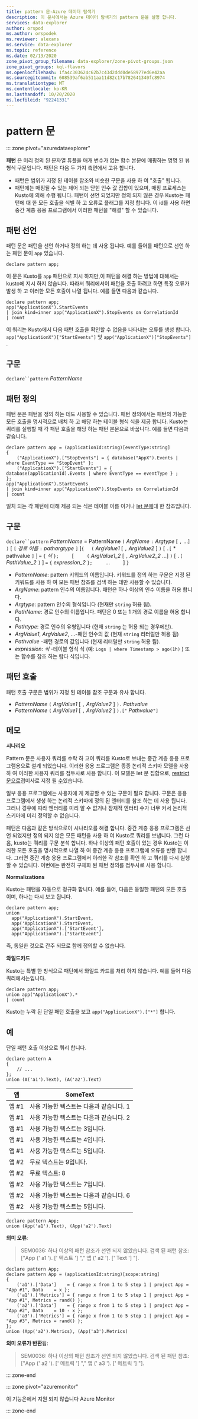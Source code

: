 ```yaml
---
title: pattern 문-Azure 데이터 탐색기
description: 이 문서에서는 Azure 데이터 탐색기의 pattern 문을 설명 합니다.
services: data-explorer
author: orspod
ms.author: orspodek
ms.reviewer: alexans
ms.service: data-explorer
ms.topic: reference
ms.date: 02/13/2020
zone_pivot_group_filename: data-explorer/zone-pivot-groups.json
zone_pivot_groups: kql-flavors
ms.openlocfilehash: 1fa4c303624c62b7c43d2ddd0de58977ed6e42aa
ms.sourcegitcommit: 608539af6ab511aa11d82c17b782641340fc8974
ms.translationtype: MT
ms.contentlocale: ko-KR
ms.lasthandoff: 10/20/2020
ms.locfileid: "92241331"
---
```

# <a name="pattern-statement"></a>pattern 문

::: zone pivot="azuredataexplorer"

**패턴** 은 미리 정의 된 문자열 튜플을 매개 변수가 없는 함수 본문에 매핑하는 명명 된 뷰 형식 구문입니다. 패턴은 다음 두 가지 측면에서 고유 합니다.

* 패턴은 범위가 지정 된 테이블 참조와 비슷한 구문을 사용 하 여 "호출" 됩니다.
* 패턴에는 매핑될 수 있는 제어 되는 닫힌 인수 값 집합이 있으며, 매핑 프로세스는 Kusto에 의해 수행 됩니다. 패턴이 선언 되었지만 정의 되지 않은 경우 Kusto는 패턴에 대 한 모든 호출을 식별 하 고 오류로 플래그를 지정 합니다. 이 id를 사용 하면 중간 계층 응용 프로그램에서 이러한 패턴을 "해결" 할 수 있습니다.

## <a name="pattern-declaration"></a>패턴 선언

패턴 문은 패턴을 선언 하거나 정의 하는 데 사용 됩니다.
예를 들어를 패턴으로 선언 하는 패턴 문이 `app` 있습니다.

```kusto
declare pattern app;
```

이 문은 Kusto를 `app` 패턴으로 지시 하지만,이 패턴을 해결 하는 방법에 대해서는 kusto에 지시 하지 않습니다. 따라서 쿼리에서이 패턴을 호출 하려고 하면 특정 오류가 발생 하 고 이러한 모든 호출이 나열 됩니다. 예를 들면 다음과 같습니다.

```kusto
declare pattern app;
app("ApplicationX").StartEvents
| join kind=inner app("ApplicationX").StopEvents on CorrelationId
| count
```

이 쿼리는 Kusto에서 다음 패턴 호출을 확인할 수 없음을 나타내는 오류를 생성 합니다. `app("ApplicationX")["StartEvents"]` 및 `app("ApplicationX")["StopEvents"]` .

## <a name="syntax"></a>구문

`declare``pattern` *PatternName*

## <a name="pattern-definition"></a>패턴 정의

패턴 문은 패턴을 정의 하는 데도 사용할 수 있습니다. 패턴 정의에서는 패턴의 가능한 모든 호출을 명시적으로 배치 하 고 해당 하는 테이블 형식 식을 제공 합니다. Kusto는 쿼리를 실행할 때 각 패턴 호출을 해당 하는 패턴 본문으로 바꿉니다. 예를 들면 다음과 같습니다.

```kusto
declare pattern app = (applicationId:string)[eventType:string]
{
    ("ApplicationX").["StopEvents"] = { database("AppX").Events | where EventType == "StopEvent" };
    ("ApplicationX").["StartEvents"] = { database(applicationId).Events | where EventType == eventType } ;
};
app("ApplicationX").StartEvents
| join kind=inner app("ApplicationX").StopEvents on CorrelationId
| count
```

일치 되는 각 패턴에 대해 제공 되는 식은 테이블 이름 이거나 [let 문에](letstatement.md)대 한 참조입니다.

## <a name="syntax"></a>구문

`declare``pattern` *PatternName*  =  PatternName `(` *ArgName* `:` *Argtype* [ `,` ...] `)` [ `[` *경로 이름* `:` *pathargtype* `]` ]`{`
&nbsp;&nbsp;&nbsp;&nbsp;`(` *ArgValue1* [ `,` *ArgValue2* ] `)` [ `.[` * pathvalue `]` ] `=` `{` *식* `};` &nbsp; &nbsp; &nbsp; &nbsp; [ &nbsp; &nbsp; &nbsp; &nbsp; `(` *ArgValue1_2* [ `,` *ArgValue2_2* ...] `)` [ `.[` *PathValue_2* `]` ] `=` `{` *expression_2* `};` &nbsp; &nbsp; &nbsp; &nbsp; ... &nbsp; &nbsp; &nbsp; &nbsp; ]        `}`

* *PatternName*: pattern 키워드의 이름입니다. 키워드를 정의 하는 구문은 지정 된 키워드를 사용 하 여 모든 패턴 참조를 검색 하는 데만 사용할 수 있습니다.
* *ArgName*: pattern 인수의 이름입니다. 패턴은 하나 이상의 인수 이름을 허용 합니다.
* *Argtype*: pattern 인수의 형식입니다 (현재만 `string` 허용 됨).
* *PathName*: 경로 인수의 이름입니다. 패턴은 0 또는 1 개의 경로 이름을 허용 합니다.
* *Pathtype*: 경로 인수의 유형입니다 (현재 `string` 는 허용 되는 경우에만).
* *ArgValue1*, *ArgValue2*, ...-패턴 인수의 값 (현재 `string` 리터럴만 허용 됨)
* *Pathvalue* -패턴 경로의 값입니다 (현재 리터럴만 `string` 허용 됨).
* *expression*: *식* -테이블 형식 식 (예: `Logs | where Timestamp > ago(1h)` ) 또는 함수를 참조 하는 람다 식입니다.

## <a name="pattern-invocation"></a>패턴 호출

패턴 호출 구문은 범위가 지정 된 테이블 참조 구문과 유사 합니다.

* *PatternName* `(` *ArgValue1* [ `,` *ArgValue2* ] `).` *Pathvalue*
* *PatternName* `(` *ArgValue1* [ `,` *ArgValue2* ] `).["` *Pathvalue*`"]`

## <a name="notes"></a>메모

**시나리오**

Pattern 문은 사용자 쿼리를 수락 하 고이 쿼리를 Kusto로 보내는 중간 계층 응용 프로그램용으로 설계 되었습니다. 이러한 응용 프로그램은 종종 논리적 스키마 모델을 사용 하 여 이러한 사용자 쿼리를 접두사로 사용 합니다. 이 모델은 let 문 집합으로, [restrict 문으로](restrictstatement.md)접미사로 지정 될 [수](letstatement.md)있습니다.

일부 응용 프로그램에는 사용자에 게 제공할 수 있는 구문이 필요 합니다. 구문은 응용 프로그램에서 생성 하는 논리적 스키마에 정의 된 엔터티를 참조 하는 데 사용 됩니다. 그러나 경우에 따라 엔터티를 미리 알 수 없거나 잠재적 엔터티 수가 너무 커서 논리적 스키마에 미리 정의할 수 없습니다.

패턴은 다음과 같은 방식으로이 시나리오를 해결 합니다. 중간 계층 응용 프로그램은 선언 되었지만 정의 되지 않은 모든 패턴을 사용 하 여 Kusto로 쿼리를 보냅니다. 그런 다음, kusto는 쿼리를 구문 분석 합니다. 하나 이상의 패턴 호출이 있는 경우 Kusto는 이러한 모든 호출을 명시적으로 나열 하 여 중간 계층 응용 프로그램에 오류를 반환 합니다. 그러면 중간 계층 응용 프로그램에서 이러한 각 참조를 확인 하 고 쿼리를 다시 실행할 수 있습니다. 이번에는 완전히 구체화 된 패턴 정의를 접두사로 사용 합니다.

**Normalizations**

Kusto는 패턴을 자동으로 정규화 합니다. 예를 들어, 다음은 동일한 패턴의 모든 호출 이며, 하나는 다시 보고 됩니다.

```kusto
declare pattern app;
union
  app("ApplicationX").StartEvent,
  app('ApplicationX').StartEvent,
  app("ApplicationX").['StartEvent'],
  app("ApplicationX").["StartEvent"]
```

즉, 동일한 것으로 간주 되므로 함께 정의할 수 없습니다.

**와일드카드**

Kusto는 특별 한 방식으로 패턴에서 와일드 카드를 처리 하지 않습니다. 예를 들어 다음 쿼리에서는입니다.

```kusto
declare pattern app;
union app("ApplicationX").*
| count
```

Kusto는 누락 된 단일 패턴 호출을 보고 `app("ApplicationX").["*"]` 합니다.

## <a name="examples"></a>예

단일 패턴 호출 이상으로 쿼리 합니다.

```kusto
declare pattern A
{
    // ...
};
union (A('a1').Text), (A('a2').Text)
```

|앱|SomeText|
|---|---|
|앱 #1|사용 가능한 텍스트는 다음과 같습니다. 1|
|앱 #1|사용 가능한 텍스트는 다음과 같습니다. 2|
|앱 #1|사용 가능한 텍스트는 3입니다.|
|앱 #1|사용 가능한 텍스트는 4입니다.|
|앱 #1|사용 가능한 텍스트는 5입니다.|
|앱 #2|무료 텍스트는 9입니다.|
|앱 #2|무료 텍스트: 8|
|앱 #2|사용 가능한 텍스트는 7입니다.|
|앱 #2|사용 가능한 텍스트는 다음과 같습니다. 6|
|앱 #2|사용 가능한 텍스트는 5입니다.|

```kusto
declare pattern App;
union (App('a1').Text), (App('a2').Text)
```

**의미 오류**:

> SEM0036: 하나 이상의 패턴 참조가 선언 되지 않았습니다. 검색 된 패턴 참조: ["App (' a1 '). [' 텍스트 '] "," 앱 (' a2 '). [' Text '] "].

```kusto
declare pattern App;
declare pattern App = (applicationId:string)[scope:string]  
{
    ('a1').['Data']    = { range x from 1 to 5 step 1 | project App = "App #1", Data    = x };
    ('a1').['Metrics'] = { range x from 1 to 5 step 1 | project App = "App #1", Metrics = rand() };
    ('a2').['Data']    = { range x from 1 to 5 step 1 | project App = "App #2", Data    = 10 - x };
    ('a3').['Metrics'] = { range x from 1 to 5 step 1 | project App = "App #3", Metrics = rand() };
};
union (App('a2').Metrics), (App('a3').Metrics) 
```

**의미 오류가 반환**됨:

> SEM0036: 하나 이상의 패턴 참조가 선언 되지 않았습니다. 검색 된 패턴 참조: ["App (' a2 '). [' 메트릭 '] "," 앱 (' a3 '). [' 메트릭 '] "].

::: zone-end

::: zone pivot="azuremonitor"

이 기능은에서 지원 되지 않습니다 Azure Monitor

::: zone-end
